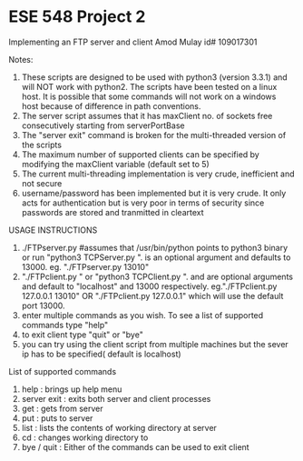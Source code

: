 ESE 548 Project 2
====
Implementing an FTP server and client
Amod Mulay
id# 109017301

Notes:
1. These scripts are designed to be used with python3 (version 3.3.1) and will NOT work with python2. The scripts have been tested on a linux host. It is possible that some commands will not work on a windows host because of difference in path conventions.   
2. The server script assumes that it has maxClient no. of sockets free consecutively starting from serverPortBase
3. The "server exit" command is broken for the multi-threaded version of the scripts
4. The maximum number of supported clients can be specified by modifying the maxClient variable (default set to 5)
5. The current multi-threading implementation is very crude, inefficient and not secure 
6. username/password has been implemented but it is very crude. It only acts for authentication but is very poor in terms of security since passwords are stored and tranmitted in cleartext


USAGE INSTRUCTIONS
1. ./FTPserver.py <port> #assumes that /usr/bin/python points to python3 binary
    or run "python3 TCPServer.py <port> ". <port> is an optional argument and defaults to 13000. eg. "./FTPserver.py 13010" 
2. "./FTPclient.py <server ip> <server port>" or "python3 TCPClient.py <server ip> <server port>". <server ip> and <sever port> are optional arguments and default to "localhost" and 13000 respectively. eg."./FTPclient.py 127.0.0.1 13010" OR "./FTPclient.py 127.0.0.1" which will use the default port 13000.
3. enter multiple commands as you wish. To see a list of supported commands type "help"
4. to exit client type "quit" or "bye"
5. you can try using the client script from multiple machines but the sever ip has to be specified( default is localhost)


List of supported commands
1. help : brings up help menu
2. server exit : exits both server and client processes
3. get <filename> : gets <filename> from server
4. put <filename> : puts <filename> to server
5. list : lists the contents of working directory at server
6. cd <path>: changes working directory to <path>
7. bye / quit : Either of the commands can be used to exit client

  